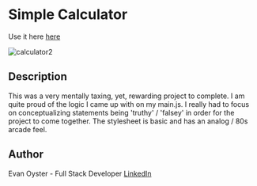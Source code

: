 # Simple Calculator

Use it here [here](https://quietoutthere.github.io/calculator/)

![calculator2](https://user-images.githubusercontent.com/108839805/204379159-b8b5ded5-b079-4e41-9759-26e9d2a11c2c.png)

## Description

This was a very mentally taxing, yet, rewarding project to complete. I am quite proud of the logic I came up with on my main.js. I really had to focus on conceptualizing statements being 'truthy' / 'falsey' in order for the project to come together. The stylesheet is basic and has an analog / 80s arcade feel.

## Author
Evan Oyster - Full Stack Developer
[LinkedIn](https://www.linkedin.com/feed/)
